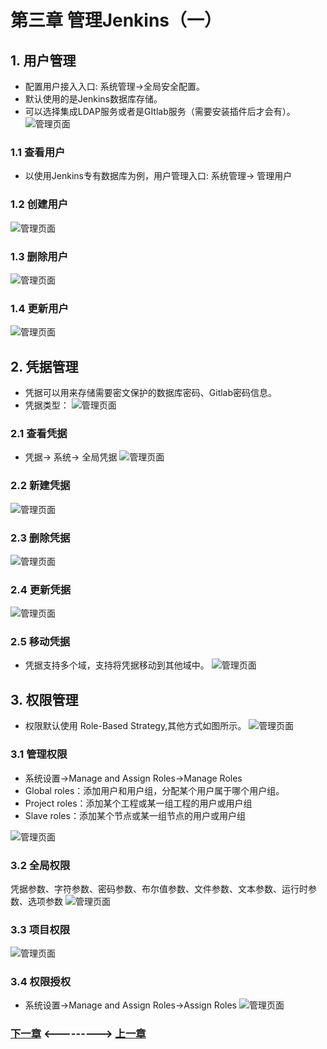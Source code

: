 # 第三章 管理Jenkins（一）
## 1. 用户管理
- 配置用户接入入口: 系统管理->全局安全配置。
- 默认使用的是Jenkins数据库存储。
- 可以选择集成LDAP服务或者是GItlab服务（需要安装插件后才会有）。
![管理页面](static/image/03/01-configglobal.png)

### 1.1 查看用户
- 以使用Jenkins专有数据库为例，用户管理入口: 系统管理-> 管理用户


### 1.2 创建用户
![管理页面](static/image/03/02-createuser.png)


### 1.3 删除用户
![管理页面](static/image/03/03-deleuser.png)

### 1.4 更新用户
![管理页面](static/image/03/04-updateuser.png)

## 2. 凭据管理
- 凭据可以用来存储需要密文保护的数据库密码、Gitlab密码信息。
- 凭据类型：
![管理页面](static/image/03/05-pingju1.png)

### 2.1 查看凭据
- 凭据-> 系统-> 全局凭据
![管理页面](static/image/03/06-pingju-cat.png)

### 2.2 新建凭据
![管理页面](static/image/03/07-pingju-create.png)

### 2.3 删除凭据
![管理页面](static/image/03/08-pingju-delete.png)

### 2.4 更新凭据
![管理页面](static/image/03/09-pingju-update.png)

### 2.5 移动凭据
- 凭据支持多个域，支持将凭据移动到其他域中。
![管理页面](static/image/03/10-pingju-move.png)

## 3. 权限管理
- 权限默认使用 Role-Based Strategy,其他方式如图所示。
![管理页面](static/image/03/11-quanxian-type.png)

### 3.1 管理权限
- 系统设置->Manage and Assign Roles->Manage Roles
- Global roles：添加用户和用户组，分配某个用户属于哪个用户组。
- Project roles：添加某个工程或某一组工程的用户或用户组
- Slave roles：添加某个节点或某一组节点的用户或用户组

![管理页面](static/image/03/12-manage.png)

### 3.2 全局权限
凭据参数、字符参数、密码参数、布尔值参数、文件参数、文本参数、运行时参数、选项参数
![管理页面](static/image/03/13-global.png)

### 3.3 项目权限
![管理页面](static/image/03/14-project.png)

### 3.4 权限授权
- 系统设置->Manage and Assign Roles->Assign Roles
![管理页面](static/image/03/15-assign.png)

### [下一章](./第三章-管理Jenkins(二).md)       <--------->  [上一章](./第二章-安装Jenkins.md)